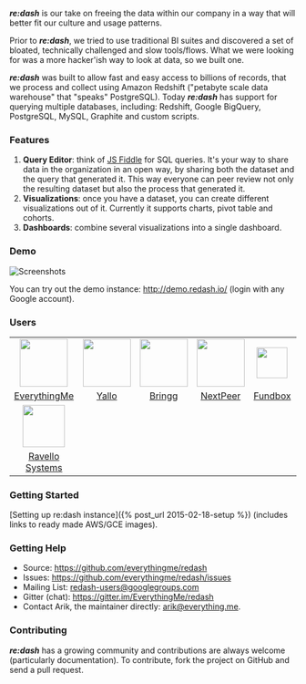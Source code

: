 **_re:dash_** is our take on freeing the data within our company in a way that will better fit our culture and usage patterns.

Prior to **_re:dash_**, we tried to use traditional BI suites and discovered a set of bloated, technically challenged and slow tools/flows. What we were looking for was a more hacker'ish way to look at data, so we built one.

**_re:dash_** was built to allow fast and easy access to billions of records, that we process and collect using Amazon Redshift ("petabyte scale data warehouse" that "speaks" PostgreSQL).
Today **_re:dash_** has support for querying multiple databases, including: Redshift, Google BigQuery, PostgreSQL, MySQL, Graphite and custom scripts.

### Features

1. **Query Editor**: think of [JS Fiddle](http://jsfiddle.net) for SQL queries. It's your way to share data in the organization in an open way, by sharing both the dataset and the query that generated it. This way everyone can peer review not only the resulting dataset but also the process that generated it.
2. **Visualizations**: once you have a dataset, you can create different visualizations out of it. Currently it supports charts, pivot table and cohorts.
3. **Dashboards**: combine several visualizations into a single dashboard.

### Demo

![Screenshots](https://raw.github.com/EverythingMe/redash/screenshots/screenshots.gif)

You can try out the demo instance: <a href="http://demo.redash.io" onclick="trackOutboundLink('http://demo.redash.io'); return false;">http://demo.redash.io/</a> (login with any Google account).

### Users


<table class="production">
    <tr>
        <td align="center"><a href="http://everything.me"><img src="{{ site.baseurl }}/static/img/evme_logo.png" width="84"/></a></td>
        <td align="center"><a href="http://yallo.com"><img src="{{ site.baseurl }}/static/img/yallo_logo.png" width="84"/></a></td>
        <td align="center"><a href="http://bringg.com"><img src="{{ site.baseurl }}/static/img/bringg_logo.png" width="84"/></a></td>
        <td align="center"><a href="http://nextpeer.com"><img src="{{ site.baseurl }}/static/img/nextpeer_logo.png" width="84"/></a></td>
        <td align="center"><a href="http://fundbox.com"><img src="{{ site.baseurl }}/static/img/fundbox_logo.png" width="54"/></a></td>
        <td align="center"><a href="http://interlude.fm"><img src="{{ site.baseurl }}/static/img/interlude_logo.png" width="64"/></a></td>
    </tr>
    <tr>
        <td align="center"><a href="http://everything.me">EverythingMe</a></td>
        <td align="center"><a href="http://yallo.com">Yallo</a></td>
        <td align="center"><a href="http://bringg.com">Bringg</a></td>
        <td align="center"><a href="http://nextpeer.com">NextPeer</a></td>
        <td align="center"><a href="http://fundbox.com">Fundbox</a></td>
        <td align="center"><a href="http://interlude.fm">Interlude</a></td>
    </tr>
    <tr>
        <td align="center"><a href="http://www.ravellosystems.com/"><img src="{{ site.baseurl }}/static/img/ravello_logo2.jpg" width="74"/></a></td>
    </tr>
    <tr>
        <td align="center"><a href="http://www.ravellosystems.com/">Ravello Systems</a></td>
    </tr>
</table>

### Getting Started

[Setting up re:dash instance]({% post_url 2015-02-18-setup %}) (includes links to ready made AWS/GCE images).

### Getting Help

* Source: https://github.com/everythingme/redash
* Issues: https://github.com/everythingme/redash/issues
* Mailing List: redash-users@googlegroups.com
* Gitter (chat): https://gitter.im/EverythingMe/redash
* Contact Arik, the maintainer directly: arik@everything.me.

### Contributing
**_re:dash_** has a growing community and contributions are always welcome (particularly documentation). To contribute, fork the project on GitHub and send a pull request.
